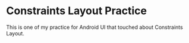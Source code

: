 # Constraints Layout Practice

This is one of my practice for Android UI that touched about Constraints Layout.
